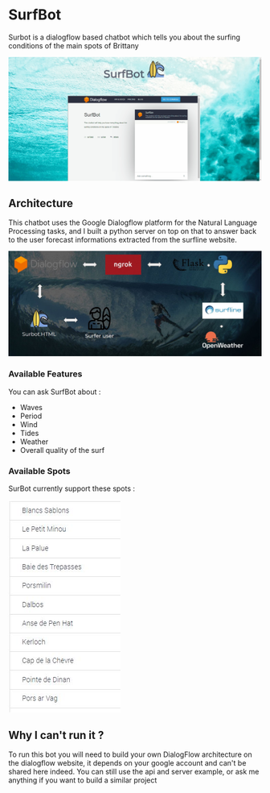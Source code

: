 # SurfBot
Surbot is a dialogflow based chatbot which tells you about the surfing conditions of the main spots of Brittany

![Alt homepage](https://github.com/Amaurytiss/SurfBot/blob/main/images/surfbot.gif)

## Architecture

This chatbot uses the Google Dialogflow platform for the Natural Language Processing tasks, and I built a python server on top on that to answer back to the user forecast informations extracted from the surfline website.

![Alt homepage](https://github.com/Amaurytiss/SurfBot/blob/main/images/architecture.JPG)

### Available Features

You can ask SurfBot about :

- Waves
- Period
- Wind
- Tides
- Weather
- Overall quality of the surf

### Available Spots

SurBot currently support these spots :

![Alt homepage](https://github.com/Amaurytiss/SurfBot/blob/main/images/avaible_spots.JPG)

## Why I can't run it ?

To run this bot you will need to build your own DialogFlow architecture on the dialogflow website, it depends on your google account and can't be shared here indeed.
You can still use the api and server example, or ask me anything if you want to build a similar project
